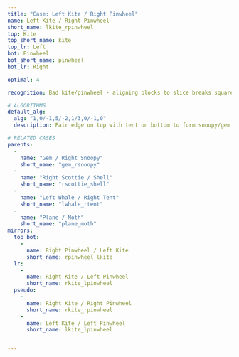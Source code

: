 ```yaml
---
title: "Case: Left Kite / Right Pinwheel"
name: Left Kite / Right Pinwheel
short_name: lkite_rpinwheel
top: Kite
top_short_name: kite
top_lr: Left
bot: Pinwheel
bot_short_name: pinwheel
bot_lr: Right

optimal: 4

recognition: Bad kite/pinwheel - aligning blocks to slice breaks squareshape.

# ALGORITHMS
default_alg:
  alg: "1,0/-1,5/-2,1/3,0/-1,0"
  description: Pair edge on top with tent on bottom to form snoopy/gem.

# RELATED CASES
parents:
  -
    name: "Gem / Right Snoopy"
    short_name: "gem_rsnoopy"
  -
    name: "Right Scottie / Shell"
    short_name: "rscottie_shell"
  -
    name: "Left Whale / Right Tent"
    short_name: "lwhale_rtent"
  -
    name: "Plane / Moth"
    short_name: "plane_moth"
mirrors:
  top_bot:
    -
      name: Right Pinwheel / Left Kite
      short_name: rpinwheel_lkite
  lr:
    -
      name: Right Kite / Left Pinwheel
      short_name: rkite_lpinwheel
  pseudo:
    -
      name: Right Kite / Right Pinwheel
      short_name: rkite_rpinwheel
    -
      name: Left Kite / Left Pinwheel
      short_name: lkite_lpinwheel


---
```


